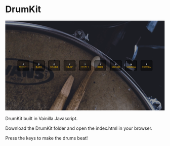 # DrumKit

![DrumKit preview](/DrumKit/drumFoto.png)

DrumKit built in Vainilla Javascript.

Download the DrumKit folder and open the index.html in your browser.

Press the keys to make the drums beat!
